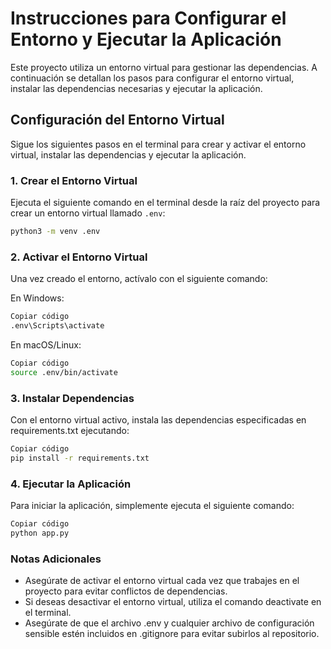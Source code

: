# Instrucciones para Configurar el Entorno y Ejecutar la Aplicación

Este proyecto utiliza un entorno virtual para gestionar las dependencias. A continuación se detallan los pasos para configurar el entorno virtual, instalar las dependencias necesarias y ejecutar la aplicación.

## Configuración del Entorno Virtual

Sigue los siguientes pasos en el terminal para crear y activar el entorno virtual, instalar las dependencias y ejecutar la aplicación.

### 1. Crear el Entorno Virtual

Ejecuta el siguiente comando en el terminal desde la raíz del proyecto para crear un entorno virtual llamado `.env`:

```bash
python3 -m venv .env
```

### 2. Activar el Entorno Virtual
Una vez creado el entorno, actívalo con el siguiente comando:

En Windows:

```bash
Copiar código
.env\Scripts\activate
```

En macOS/Linux:

```bash
Copiar código
source .env/bin/activate
```

### 3. Instalar Dependencias
Con el entorno virtual activo, instala las dependencias especificadas en requirements.txt ejecutando:

```bash
Copiar código
pip install -r requirements.txt
```

### 4. Ejecutar la Aplicación
Para iniciar la aplicación, simplemente ejecuta el siguiente comando:

```bash
Copiar código
python app.py
```

### Notas Adicionales
* Asegúrate de activar el entorno virtual cada vez que trabajes en el proyecto para evitar conflictos de dependencias.
* Si deseas desactivar el entorno virtual, utiliza el comando deactivate en el terminal.
* Asegúrate de que el archivo .env y cualquier archivo de configuración sensible estén incluidos en .gitignore para evitar subirlos al repositorio.
